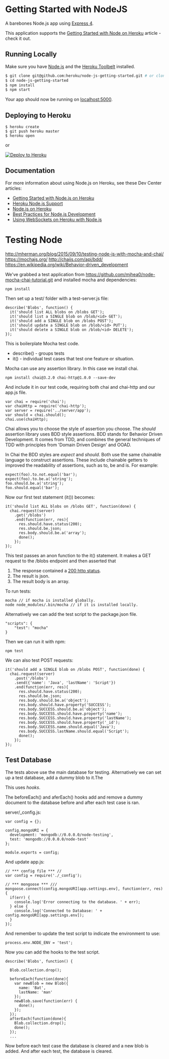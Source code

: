 # Getting Started with NodeJS

A barebones Node.js app using [Express 4](http://expressjs.com/).

This application supports the [Getting Started with Node on Heroku](https://devcenter.heroku.com/articles/getting-started-with-nodejs) article - check it out.

## Running Locally

Make sure you have [Node.js](http://nodejs.org/) and the [Heroku Toolbelt](https://toolbelt.heroku.com/) installed.

```sh
$ git clone git@github.com:heroku/node-js-getting-started.git # or clone your own fork
$ cd node-js-getting-started
$ npm install
$ npm start
```

Your app should now be running on [localhost:5000](http://localhost:5000/).

## Deploying to Heroku

```
$ heroku create
$ git push heroku master
$ heroku open
```
or

[![Deploy to Heroku](https://www.herokucdn.com/deploy/button.png)](https://heroku.com/deploy)

## Documentation

For more information about using Node.js on Heroku, see these Dev Center articles:

- [Getting Started with Node.js on Heroku](https://devcenter.heroku.com/articles/getting-started-with-nodejs)
- [Heroku Node.js Support](https://devcenter.heroku.com/articles/nodejs-support)
- [Node.js on Heroku](https://devcenter.heroku.com/categories/nodejs)
- [Best Practices for Node.js Development](https://devcenter.heroku.com/articles/node-best-practices)
- [Using WebSockets on Heroku with Node.js](https://devcenter.heroku.com/articles/node-websockets)

# Testing Node

http://mherman.org/blog/2015/09/10/testing-node-js-with-mocha-and-chai/
https://mochajs.org/
http://chaijs.com/api/bdd/
https://en.wikipedia.org/wiki/Behavior-driven_development

We've grabbed a test application from https://github.com/mjhea0/node-mocha-chai-tutorial.git and installed mocha and dependencies:

    npm install

Then set up a test/ folder with a test-server.js file:

    describe('Blobs', function() {
      it('should list ALL blobs on /blobs GET');
      it('should list a SINGLE blob on /blob/<id> GET');
      it('should add a SINGLE blob on /blobs POST');
      it('should update a SINGLE blob on /blob/<id> PUT');
      it('should delete a SINGLE blob on /blob/<id> DELETE');
    });

This is boilerplate Mocha test code.

* describe() - groups tests
* it() - individual test cases that test one feature or situation.

Mocha can use any assertion library. In this case we install chai.

    npm install chai@3.2.0 chai-http@1.0.0 --save-dev
    
And include it in our test code, requiring both chai and chai-http and our app.js file.

    var chai = require('chai');
    var chaiHttp = require('chai-http');
    var server = require('../server/app');
    var should = chai.should();
    chai.use(chaiHttp);

Chai allows you to choose the style of assertion you choose. The _should_ assertion library uses BDD style assertions. BDD stands for Behavior Driven Development. It comes from TDD, and combines the general techniques of TDD with principles from 'Domain Driven Design' and OOAD.

In Chai the BDD styles are _expect_ and _should_. Both use the same chainable language to construct assertions. These include chainable getters to improved the readability of assertions, such as to, be and is. For example:

    expect(foo).to.not.equal('bar');
    expect(foo).to.be.a('string');
    foo.should.be.a('string');
    foo.should.equal('bar');
    
Now our first test statement (it()) becomes:

    it('should list ALL blobs on /blobs GET', function(done) {
      chai.request(server)
        .get('/blobs')
        .end(function(err, res){
          res.should.have.status(200);
          res.should.be.json;
          res.body.should.be.a('array');
          done();
        });
    });

This test passes an anon function to the it() statement. It makes a GET request to the /blobs endpoint and then asserted that
1. The response contained a [200 http status](https://en.wikipedia.org/wiki/List_of_HTTP_status_codes#2xx_Success). 
2. The result is json.
3. The result body is an array.

To run tests:
    
    mocha // if mocha is installed globally.
    node node_modules/.bin/mocha // if it is installed locally.
    
Alternatively we can add the test script to the package.json file.

    "scripts": {
        "test": "mocha"
    }
    
Then we can run it with npm:

    npm test
    
We can also test POST requests:

    it('should add a SINGLE blob on /blobs POST', function(done) {
      chai.request(server)
        .post('/blobs')
        .send({'name': 'Java', 'lastName': 'Script'})
        .end(function(err, res){
          res.should.have.status(200);
          res.should.be.json;
          res.body.should.be.a('object');
          res.body.should.have.property('SUCCESS');
          res.body.SUCCESS.should.be.a('object');
          res.body.SUCCESS.should.have.property('name');
          res.body.SUCCESS.should.have.property('lastName');
          res.body.SUCCESS.should.have.property('_id');
          res.body.SUCCESS.name.should.equal('Java');
          res.body.SUCCESS.lastName.should.equal('Script');
          done();
        });
    });

## Test Database

The tests above use the main database for testing. Alternatively we can set up a test database, add a dummy blob to it.The

This uses _hooks_.

The beforeEach() and aferEach() hooks add and remove a dummy document to the database before and after each test case is ran.

server/_config.js:

    var config = {};

    config.mongoURI = {
      development: 'mongodb://0.0.0.0/node-testing',
      test: 'mongodb://0.0.0.0/node-test'
    };
    
    module.exports = config;

And update app.js:

    // *** config file *** //
    var config = require('./_config');
    
    // *** mongoose *** ///
    mongoose.connect(config.mongoURI[app.settings.env], function(err, res) {
      if(err) {
        console.log('Error connecting to the database. ' + err);
      } else {
        console.log('Connected to Database: ' + config.mongoURI[app.settings.env]);
      }
    });

And remember to update the test script to indicate the environment to use:

    process.env.NODE_ENV = 'test';
    
Now you can add the hooks to the test script.

    describe('Blobs', function() {
    
      Blob.collection.drop();
    
      beforeEach(function(done){
        var newBlob = new Blob({
          name: 'Bat',
          lastName: 'man'
        });
        newBlob.save(function(err) {
          done();
        });
      });
      afterEach(function(done){
        Blob.collection.drop();
        done();
      });
      ...

Now before each test case the database is cleared and a new blob is added. And after each test, the database is cleared.
